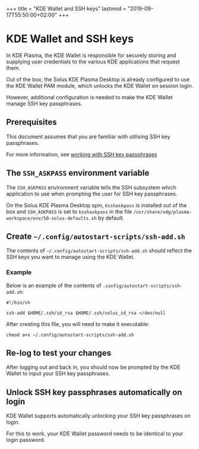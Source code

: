 +++
title = "KDE Wallet and SSH keys"
lastmod = "2019-09-17T55:50:00+02:00"
+++
# KDE Wallet and SSH keys

In KDE Plasma, the KDE Wallet is responsible for securely storing and supplying user credentials to the various KDE applications that request them.

Out of the box, the Solus KDE Plasma Desktop is already configured to use the KDE Wallet PAM module, which unlocks the KDE Wallet on session login.

However, additional configuration is needed to make the KDE Wallet manage SSH key passphrases.

## Prerequisites

This document assumes that you are familiar with utilising SSH key passphrases.

For more information, see [working with SSH key passphrases](https://help.github.com/en/articles/working-with-ssh-key-passphrases)

## The `SSH_ASKPASS` environment variable

The `SSH_ASKPASS` environment variable tells the SSH subsystem which application to use when prompting the user for SSH key passphrases.

On the Solus KDE Plasma Desktop spin, `ksshaskpass` is installed out of the box and `SSH_ASKPASS` is set to `ksshaskpass` in the file `/usr/share/xdg/plasma-workspace/env/50-solus-defaults.sh` by default.

## Create `~/.config/autostart-scripts/ssh-add.sh` 

The contents of `~/.config/autostart-scripts/ssh-add.sh` should reflect the SSH keys you want to manage using the KDE Wallet.

### Example

Below is an example of the contents of `.config/autostart-scripts/ssh-add.sh`:

```
#!/bin/sh

ssh-add $HOME/.ssh/id_rsa $HOME/.ssh/solus_id_rsa </dev/null
```

After creating this file, you will need to make it executable:

`chmod a+x ~/.config/autostart-scripts/ssh-add.sh`

## Re-log to test your changes

After logging out and back in, you should now be prompted by the KDE Wallet to input your SSH key passphrases.

## Unlock SSH key passphrases automatically on login

KDE Wallet supports automatically unlocking your SSH key passphrases on login.

For this to work, your KDE Wallet password needs to be identical to your login password.
